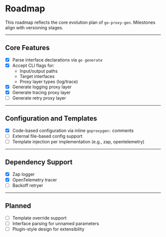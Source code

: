 # Roadmap

This roadmap reflects the core evolution plan of `go-proxy-gen`. Milestones align with versioning stages.

---

## Core Features

- [x] Parse interface declarations via `go generate`
- [x] Accept CLI flags for:
  - Input/output paths
  - Target interfaces
  - Proxy layer types (log/trace)
- [x] Generate logging proxy layer
- [x] Generate tracing proxy layer
- [ ] Generate retry proxy layer

---

## Configuration and Templates

- [x] Code-based configuration via inline `goproxygen:` comments
- [ ] External file-based config support
- [ ] Template injection per implementation (e.g., zap, opentelemetry)

---

## Dependency Support

- [x] Zap logger
- [x] OpenTelemetry tracer
- [ ] Backoff retryer

---

## Planned

- [ ] Template override support
- [ ] Interface parsing for unnamed parameters
- [ ] Plugin-style design for extensibility
